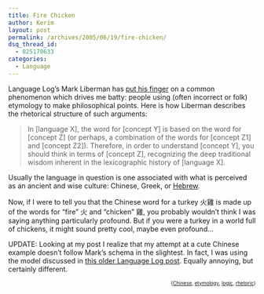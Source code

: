 ```yaml
---
title: Fire Chicken
author: Kerim
layout: post
permalink: /archives/2005/06/19/fire-chicken/
dsq_thread_id:
  - 825170633
categories:
  - Language
---
```

Language Log&#8217;s Mark Liberman has <a href="http://itre.cis.upenn.edu/~myl/languagelog/archives/002248.html" onclick="_gaq.push(['_trackEvent', 'outbound-article', 'http://itre.cis.upenn.edu/~myl/languagelog/archives/002248.html', 'put his finger']);" >put his finger</a> on a common phenomenon which drives me batty: people using (often incorrect or folk) etymology to make philosophical points. Here is how Liberman describes the rhetorical structure of such arguments:

> In \[language X], the word for [concept Y] is based on the word for [concept Z\] (or perhaps, a combination of the words for [concept Z1] and [concept Z2]). Therefore, in order to understand [concept Y], you should think in terms of [concept Z], recognizing the deep traditional wisdom inherent in the lexicographic history of [language X].

Usually the language in question is one associated with what is perceived as an ancient and wise culture: Chinese, Greek, or <a href="http://itre.cis.upenn.edu/~myl/languagelog/archives/002251.html" onclick="_gaq.push(['_trackEvent', 'outbound-article', 'http://itre.cis.upenn.edu/~myl/languagelog/archives/002251.html', 'Hebrew']);" >Hebrew</a>.

Now, if I were to tell you that the Chinese word for a turkey 火雞 is made up of the words for &#8220;fire&#8221; 火 and &#8220;chicken&#8221; 雞, you probably wouldn&#8217;t think I was saying anything particularly profound. But if you were a turkey in a world full of chickens, it might sound pretty cool, maybe even profound&#8230;

UPDATE: Looking at my post I realize that my attempt at a cute Chinese example doesn&#8217;t follow Mark&#8217;s schema in the slightest. In fact, I was using the model discussed in <a href="http://itre.cis.upenn.edu/%7Emyl/languagelog/archives/002110.html" onclick="_gaq.push(['_trackEvent', 'outbound-article', 'http://itre.cis.upenn.edu/%7Emyl/languagelog/archives/002110.html', 'this older Language Log post']);" >this older Language Log post</a>. Equally annoying, but certainly different.

<!-- technorati tags start -->

<div style="text-align:right;">
  <span style="font-size:x-small;">{<a href="http://technorati.com/tag/Chinese" onclick="_gaq.push(['_trackEvent', 'outbound-article', 'http://technorati.com/tag/Chinese', 'Chinese']);"  rel="tag">Chinese</a>, <a href="http://technorati.com/tag/etymology" onclick="_gaq.push(['_trackEvent', 'outbound-article', 'http://technorati.com/tag/etymology', 'etymology']);"  rel="tag">etymology</a>, <a href="http://technorati.com/tag/logic" onclick="_gaq.push(['_trackEvent', 'outbound-article', 'http://technorati.com/tag/logic', 'logic']);"  rel="tag">logic</a>, <a href="http://technorati.com/tag/rhetoric" onclick="_gaq.push(['_trackEvent', 'outbound-article', 'http://technorati.com/tag/rhetoric', 'rhetoric']);"  rel="tag">rhetoric</a>}</span>


<!-- technorati tags end -->

